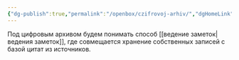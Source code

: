 ```yaml
---
{"dg-publish":true,"permalink":"/openbox/czifrovoj-arhiv/","dgHomeLink":true,"dgPassFrontmatter":false}
---
```



Под цифровым архивом будем понимать способ [[ведение заметок|ведения заметок]], где совмещается хранение собственных записей с базой цитат из источников.
